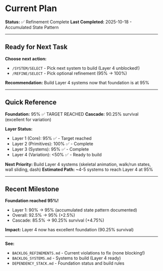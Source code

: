 # Current Plan

**Status:** ✅ Refinement Complete
**Last Completed:** 2025-10-18 - Accumulated State Pattern

---

## Ready for Next Task

**Choose next action:**
- `/SYSTEM/SELECT` - Pick next system to build (Layer 4 unblocked!)
- `/REFINE/SELECT` - Pick optional refinement (95% → 100%)

**Recommendation:** Build Layer 4 systems now that foundation is at 95%

---

## Quick Reference

**Foundation:** 95% ✅ TARGET REACHED
**Cascade:** 90.25% survival (excellent for variation)

**Layer Status:**
- Layer 1 (Core): 95% ✅ - Target reached
- Layer 2 (Primitives): 100% ✅ - Complete
- Layer 3 (Systems): 95% ✅ - Complete
- Layer 4 (Variation): <50% ✅ - Ready to build

**Next Priority:** Build Layer 4 systems (skeletal animation, walk/run states, wall sliding, dash)
**Estimated Path:** ~4-5 systems to reach Layer 4 at 95%

---

## Recent Milestone

**Foundation reached 95%!**

- Layer 1: 90% → 95% (accumulated state pattern documented)
- Overall: 92.5% → 95% (+2.5%)
- Cascade: 85.5% → 90.25% survival (+4.75%)

**Impact:** Layer 4 now has excellent foundation (90.25% survival)

---

**See:**
- `BACKLOG_REFINEMENTS.md` - Current violations to fix (none blocking!)
- `BACKLOG_SYSTEMS.md` - Systems to build (Layer 4 ready)
- `DEPENDENCY_STACK.md` - Foundation status and build rules
